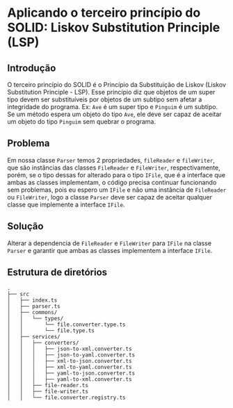 # Aplicando o terceiro princípio do SOLID: Liskov Substitution Principle (LSP)

## Introdução

O terceiro princípio do SOLID é o Princípio da Substituição de Liskov (Liskov Substitution Principle - LSP). Esse princípio diz que objetos de um super tipo devem ser substituíveis por objetos de um subtipo sem afetar a integridade do programa. Ex: `Ave` é um super tipo e `Pinguim` é um subtipo. Se um método espera um objeto do tipo `Ave`, ele deve ser capaz de aceitar um objeto do tipo `Pinguim` sem quebrar o programa.

## Problema

Em nossa classe `Parser` temos 2 propriedades, `fileReader` e `fileWriter`, que são instâncias das classes `FileReader` e `FileWriter`, respectivamente, porém, se o tipo dessas for alterado para o tipo `IFile`, que é a interface que ambas as classes implementam, o código precisa continuar funcionando sem problemas, pois eu espero um `IFile` e não uma instância de `FileReader` ou `FileWriter`, logo a classe `Parser` deve ser capaz de aceitar qualquer classe que implemente a interface `IFile`.

## Solução

Alterar a dependencia de `FileReader` e `FileWriter` para `IFile` na classe `Parser` e garantir que ambas as classes implementem a interface `IFile`.

## Estrutura de diretórios

```plaintext
.
├── src
│   ├── index.ts
│   ├── parser.ts
│   ├── commons/
│   │   └── types/
│   │       └── file.converter.type.ts
│   │       └── file.type.ts
│   ├── services/
│   │   ├── converters/
│   │   │   ├── json-to-xml.converter.ts
│   │   │   ├── json-to-yaml.converter.ts
│   │   │   ├── xml-to-json.converter.ts
│   │   │   ├── xml-to-yaml.converter.ts
│   │   │   ├── yaml-to-json.converter.ts
│   │   │   ├── yaml-to-xml.converter.ts
│   │   ├── file-reader.ts
│   │   ├── file-writer.ts
│   │   └── file.converter.registry.ts
```